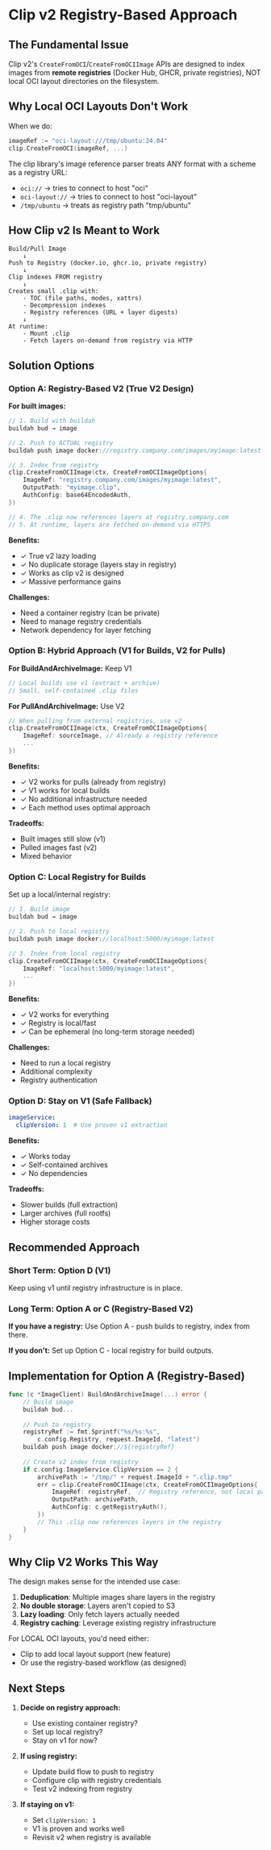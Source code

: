 # Clip v2 Registry-Based Approach

## The Fundamental Issue

Clip v2's `CreateFromOCI`/`CreateFromOCIImage` APIs are designed to index images from **remote registries** (Docker Hub, GHCR, private registries), NOT local OCI layout directories on the filesystem.

## Why Local OCI Layouts Don't Work

When we do:
```go
imageRef := "oci-layout:///tmp/ubuntu:24.04"
clip.CreateFromOCI(imageRef, ...)
```

The clip library's image reference parser treats ANY format with a scheme as a registry URL:
- `oci://` → tries to connect to host "oci"
- `oci-layout://` → tries to connect to host "oci-layout"  
- `/tmp/ubuntu` → treats as registry path "tmp/ubuntu"

## How Clip v2 Is Meant to Work

```
Build/Pull Image
    ↓
Push to Registry (docker.io, ghcr.io, private registry)
    ↓
Clip indexes FROM registry
    ↓
Creates small .clip with:
    - TOC (file paths, modes, xattrs)
    - Decompression indexes
    - Registry references (URL + layer digests)
    ↓
At runtime:
    - Mount .clip
    - Fetch layers on-demand from registry via HTTP
```

## Solution Options

### Option A: Registry-Based V2 (True V2 Design)

**For built images:**
```go
// 1. Build with buildah
buildah bud → image

// 2. Push to ACTUAL registry
buildah push image docker://registry.company.com/images/myimage:latest

// 3. Index from registry
clip.CreateFromOCIImage(ctx, CreateFromOCIImageOptions{
    ImageRef: "registry.company.com/images/myimage:latest",
    OutputPath: "myimage.clip",
    AuthConfig: base64EncodedAuth,
})

// 4. The .clip now references layers at registry.company.com
// 5. At runtime, layers are fetched on-demand via HTTPS
```

**Benefits:**
- ✓ True v2 lazy loading
- ✓ No duplicate storage (layers stay in registry)
- ✓ Works as clip v2 is designed
- ✓ Massive performance gains

**Challenges:**
- Need a container registry (can be private)
- Need to manage registry credentials
- Network dependency for layer fetching

### Option B: Hybrid Approach (V1 for Builds, V2 for Pulls)

**For BuildAndArchiveImage:** Keep V1
```go
// Local builds use v1 (extract + archive)
// Small, self-contained .clip files
```

**For PullAndArchiveImage:** Use V2
```go
// When pulling from external registries, use v2
clip.CreateFromOCIImage(ctx, CreateFromOCIImageOptions{
    ImageRef: sourceImage, // Already a registry reference
    ...
})
```

**Benefits:**
- ✓ V2 works for pulls (already from registry)
- ✓ V1 works for local builds
- ✓ No additional infrastructure needed
- ✓ Each method uses optimal approach

**Tradeoffs:**
- Built images still slow (v1)
- Pulled images fast (v2)
- Mixed behavior

### Option C: Local Registry for Builds

Set up a local/internal registry:

```go
// 1. Build image
buildah bud → image

// 2. Push to local registry
buildah push image docker://localhost:5000/myimage:latest

// 3. Index from local registry  
clip.CreateFromOCIImage(ctx, CreateFromOCIImageOptions{
    ImageRef: "localhost:5000/myimage:latest",
    ...
})
```

**Benefits:**
- ✓ V2 works for everything
- ✓ Registry is local/fast
- ✓ Can be ephemeral (no long-term storage needed)

**Challenges:**
- Need to run a local registry
- Additional complexity
- Registry authentication

### Option D: Stay on V1 (Safe Fallback)

```yaml
imageService:
  clipVersion: 1  # Use proven v1 extraction
```

**Benefits:**
- ✓ Works today
- ✓ Self-contained archives
- ✓ No dependencies

**Tradeoffs:**
- Slower builds (full extraction)
- Larger archives (full rootfs)
- Higher storage costs

## Recommended Approach

### Short Term: Option D (V1)
Keep using v1 until registry infrastructure is in place.

### Long Term: Option A or C (Registry-Based V2)

**If you have a registry:**
Use Option A - push builds to registry, index from there.

**If you don't:**
Set up Option C - local registry for build outputs.

## Implementation for Option A (Registry-Based)

```go
func (c *ImageClient) BuildAndArchiveImage(...) error {
    // Build image
    buildah bud...
    
    // Push to registry
    registryRef := fmt.Sprintf("%s/%s:%s", 
        c.config.Registry, request.ImageId, "latest")
    buildah push image docker://${registryRef}
    
    // Create v2 index from registry
    if c.config.ImageService.ClipVersion == 2 {
        archivePath := "/tmp/" + request.ImageId + ".clip.tmp"
        err = clip.CreateFromOCIImage(ctx, CreateFromOCIImageOptions{
            ImageRef: registryRef,  // Registry reference, not local path
            OutputPath: archivePath,
            AuthConfig: c.getRegistryAuth(),
        })
        // This .clip now references layers in the registry
    }
}
```

## Why Clip V2 Works This Way

The design makes sense for the intended use case:
1. **Deduplication**: Multiple images share layers in the registry
2. **No double storage**: Layers aren't copied to S3
3. **Lazy loading**: Only fetch layers actually needed
4. **Registry caching**: Leverage existing registry infrastructure

For LOCAL OCI layouts, you'd need either:
- Clip to add local layout support (new feature)
- Or use the registry-based workflow (as designed)

## Next Steps

1. **Decide on registry approach:**
   - Use existing container registry?
   - Set up local registry?
   - Stay on v1 for now?

2. **If using registry:**
   - Update build flow to push to registry
   - Configure clip with registry credentials
   - Test v2 indexing from registry

3. **If staying on v1:**
   - Set `clipVersion: 1`
   - V1 is proven and works well
   - Revisit v2 when registry is available
